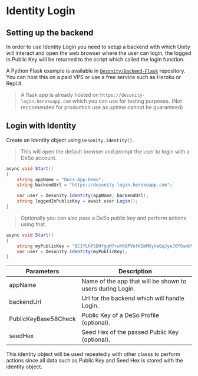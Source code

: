 # Identity Login

## Setting up the backend

In order to use Identity Login you need to setup a backend with which Unity will interact and open the web browser where the user can login, the logged in Public Key will be returned to the script which called the login function.

A Python Flask example is available in [`Desonity/Backend-Flask`](https://github.com/Desonity/Backend-Flask) repository. You can host this on a paid VPS or use a free service such as Heroku or Repl.it.

> A flask app is already hosted on `https://desonity-login.herokuapp.com` which you can use for testing purposes. (Not reccomended for production use as uptime cannot be guaranteed)

## Login with Identity

Create an Identity object using `Desonity.Identity()`.

> This will open the default browser and prompt the user to login with a DeSo account.

```cs
async void Start()
{
    string appName = "Docs-App-Demo";
    string backendUrl = "https://desonity-login.herokuapp.com";

    var user = Desonity.Identity(appName, backendUrl);
    string loggedInPublicKey = await user.Login();
}
```

> Optionally you can also pass a DeSo public key and perform actions using that.

```cs
async void Start()
{
    string myPublicKey = "BC1YLhF5DHfgqM7rwYK8PVnfKDmMXyVeQqJyeJ8YGsmbVb14qTm123G";
    var user = Desonity.Identity(myPublicKey);
}
```

Parameters           | Description
----------           | -----------
appName              | Name of the app that will be shown to users during Login.
backendUrl           | Url for the backend which will handle Login.
PublicKeyBase58Check | Public Key of a DeSo Profile (optional).
seedHex              | Seed Hex of the passed Public Key (optional).

<aside class="notice">
This identity object will be used repeatedly with other classs to perform actions since all data such as Public Key and Seed Hex is stored with the identity object.
</aside>
